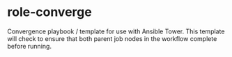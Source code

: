 # role-converge

Convergence playbook / template for use with Ansible Tower. This template will check to ensure that both parent job nodes in the workflow complete before running.